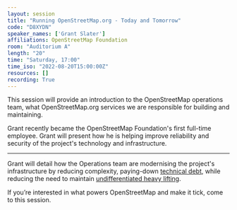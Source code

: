 ```yaml
---
layout: session
title: "Running OpenStreetMap.org - Today and Tomorrow"
code: "D8XYDN"
speaker_names: ['Grant Slater']
affiliations: OpenStreetMap Foundation
room: "Auditorium A"
length: "20"
time: "Saturday, 17:00"
time_iso: "2022-08-20T15:00:00Z"
resources: []
recording: True
---
```


This session will provide an introduction to the OpenStreetMap operations team, what OpenStreetMap.org services we are responsible for building and maintaining.

Grant recently became the OpenStreetMap Foundation's first full-time employee. Grant will present how he is helping improve reliability and security of the project's technology and infrastructure.

<hr>

Grant will detail how the Operations team are modernising the project's infrastructure by reducing complexity, paying-down [technical debt](https://en.wikipedia.org/wiki/Technical_debt), while reducing the need to maintain [undifferentiated heavy lifting](https://www.factoftheday1.com/p/december-23-undifferentiated-heavy).

If you’re interested in what powers OpenStreetMap and make it tick, come to this session.

